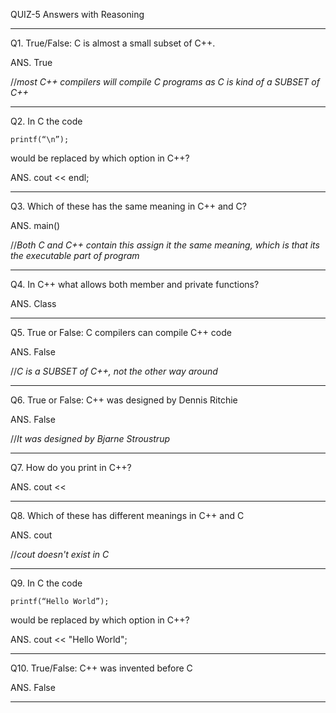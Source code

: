 QUIZ-5 Answers with Reasoning

********************************************************************************************************************************************

Q1. True/False: C is almost a small subset of C++.

ANS. True

//*most C++ compilers will compile C programs as C is kind of a SUBSET of C++*

********************************************************************************************************************************************

Q2. In C the code

    printf(“\n”);
    
   would be replaced by which option in C++?
   
ANS. cout << endl;

********************************************************************************************************************************************

Q3. Which of these has the same meaning in C++ and C?

ANS. main()

//*Both C and C++ contain this assign it the same meaning, which is that its the executable part of program*

********************************************************************************************************************************************

Q4. In C++ what allows both member and private functions?

ANS. Class

********************************************************************************************************************************************

Q5. True or False: C compilers can compile C++ code

ANS. False

//*C is a SUBSET of C++, not the other way around*

********************************************************************************************************************************************

Q6. True or False: C++ was designed by Dennis Ritchie

ANS. False

//*It was designed by Bjarne Stroustrup*

********************************************************************************************************************************************

Q7. How do you print in C++?

ANS. cout <<

********************************************************************************************************************************************

Q8. Which of these has different meanings in C++ and C

ANS. cout

//*cout doesn't exist in C*

********************************************************************************************************************************************

Q9. In C the code

    printf(“Hello World”);
    
   would be replaced by which option in C++?

ANS. cout << "Hello World";

********************************************************************************************************************************************

Q10. True/False: C++ was invented before C

ANS. False

********************************************************************************************************************************************
